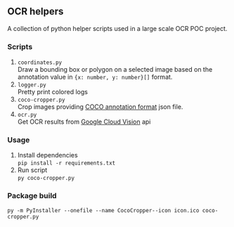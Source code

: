 ## OCR helpers

A collection of python helper scripts used in a large scale OCR POC project.

### Scripts

1.  `coordinates.py`  
    Draw a bounding box or polygon on a selected image based on the annotation value in `{x: number, y: number}[]` format.
2.  `logger.py`  
    Pretty print colored logs
3.  `coco-cropper.py`  
    Crop images providing [COCO annotation format](https://opencv.github.io/cvat/docs/manual/advanced/formats/format-coco/) json file.
4.  `ocr.py`  
    Get OCR results from [Google Cloud Vision](https://cloud.google.com/vision) api

### Usage

1.  Install dependencies  
    `pip install -r requirements.txt`
2.  Run script  
    `py coco-cropper.py`

### Package build

`py -m PyInstaller --onefile --name CocoCropper--icon icon.ico coco-cropper.py`
